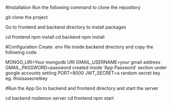 #Installation
Run the following command to clone the repository

git clone the project 

Go to frontend and backend directory to install packages

cd frontend
npm install
cd backend
npm install

#Configuration
Create .env file inside backend directory and copy the following code

MONGO_URI=Your mongodb URI
GMAIL_USERNAME=your gmail address 
GMAIL_PASSWORD=password created inside 'App Password' section under google accounts setting
PORT=8000
JWT_SECRET=a random secret key eg. thisisasecretkey

#Run the App
Go to backend and frontend directory and start the server

cd backend
nodemon server
cd frontend
npm start
